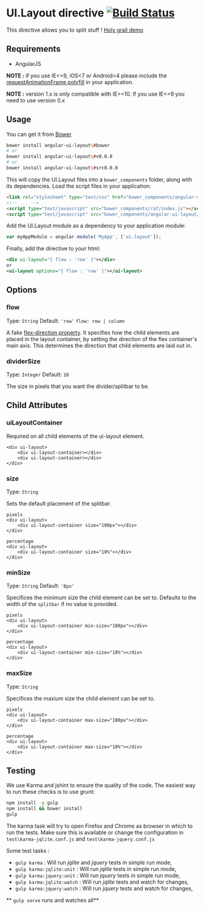 # UI.Layout directive [![Build Status](https://travis-ci.org/angular-ui/ui-layout.svg)](https://travis-ci.org/angular-ui/ui-layout)

This directive allows you to split stuff !
[Holy grail demo](http://plnkr.co/jBaqgPh55VBFsChTPKhS)

## Requirements

- AngularJS

**NOTE :** if you use IE<=9, iOS<7 or Android<4 please include the [requestAnimationFrame polyfill](https://github.com/darius/requestAnimationFrame/blob/master/requestAnimationFrame.js) in your application.

**NOTE :** version 1.x is only compatible with IE>=10. If you use IE<=9 you need to use version 0.x


## Usage

You can get it from [Bower](http://bower.io/)

```sh
bower install angular-ui-layout\#bower
# or
bower install angular-ui-layout\#v0.0.0
# or
bower install angular-ui-layout\#src0.0.0
```

This will copy the UI.Layout files into a `bower_components` folder, along with its dependencies. Load the script files in your application:

```html
<link rel="stylesheet" type="text/css" href="bower_components/angular-ui-layout/ui-layout.css"/>
<!-- ... -->
<script type="text/javascript" src="bower_components/raf/index.js"></script>
<script type="text/javascript" src="bower_components/angular-ui-layout/ui-layout.js"></script>
```

Add the UI.Layout module as a dependency to your application module:

```javascript
var myAppModule = angular.module('MyApp', ['ui.layout']);
```

Finally, add the directive to your html:


```xml
<div ui-layout="{ flow : 'row' }"></div>
or
<ui-layout options="{ flow : 'row' }"></ui-layout>
```


## Options

### flow

Type: `String`
Default: `'row'`
`flow: row | column`

A fake [flex-direction property](http://www.w3.org/TR/css3-flexbox/#flex-direction). It specifies how the child elements are placed in the layout container, by setting the direction of the flex container's main axis. This determines the direction that child elements are laid out in.

### dividerSize

Type: `Integer`
Default: `10`

The size in pixels that you want the divider/splitbar to be.

## Child Attributes

### uiLayoutContainer

Required on all child elements of the ui-layout element.

```
<div ui-layout>
    <div ui-layout-container></div>    
    <div ui-layout-container></div>    
</div>
```

### size
Type: `String`

Sets the default placement of the splitbar.

```
pixels
<div ui-layout>
    <div ui-layout-container size="100px"></div>
</div>

percentage
<div ui-layout>
    <div ui-layout-container size="10%"></div>
</div>
```

### minSize

Type: `String`
Default: `'8px'`

Specifices the minimum size the child element can be set to. Defaults to the width of the `splitbar` if no value is provided.

```
pixels
<div ui-layout>
    <div ui-layout-container min-size="100px"></div>
</div>

percentage
<div ui-layout>
    <div ui-layout-container min-size="10%"></div>
</div>
```

### maxSize

Type: `String`

Specifices the maxium size the child element can be set to.

```
pixels
<div ui-layout>
    <div ui-layout-container max-size="100px"></div>
</div>

percentage
<div ui-layout>
    <div ui-layout-container max-size="10%"></div>
</div>
```

## Testing

We use Karma and jshint to ensure the quality of the code.  The easiest way to run these checks is to use grunt:

```sh
npm install -g gulp
npm install && bower install
gulp
```

The karma task will try to open Firefox and Chrome as browser in which to run the tests.  Make sure this is available or change the configuration in `test\karma-jqlite.conf.js` and `test\karma-jquery.conf.js`

Some test tasks :
 - `gulp karma` : Will run _jqlite_ and _jquery_ tests in simple run mode,
 - `gulp karma:jqlite:unit` : Will run _jqlite_ tests in simple run mode,
 - `gulp karma:jquery:unit` : Will run _jquery_ tests in simple run mode,
 - `gulp karma:jqlite:watch` : Will run _jqlite_ tests and watch for changes,
 - `gulp karma:jquery:watch` : Will run _jquery_ tests and watch for changes,

** `gulp serve` runs and watches all**
